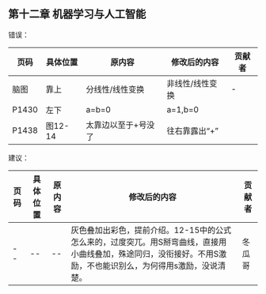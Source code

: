 ## 第十二章 机器学习与人工智能

错误：

| 页码 | 具体位置               | 原内容 | 修改后的内容 | 贡献者 |
| ---- | ---------------------- | ------ | ------------ | ------ |
| 脑图   |靠上 | 分线性/线性变换 | 非线性/线性变换 | -      |
|P1430|左下|a=b=0|a=1,b=0||
|P1438|图12-14|太靠边以至于+号没了|往右靠露出“+”|

建议：

| 页码 | 具体位置               | 原内容 | 修改后的内容 | 贡献者 |
| ---- | ---------------------- | ------ | ------------ | ------ |
| --   | -- | -- | 灰色叠加出彩色，提前介绍。12-15中的公式怎么来的，过度突兀。用S掰弯曲线，直接用小曲线叠加，殊途同归，没衔接好。不用S激励，不也能识别么，为何得用s激励，没说清楚。 | 冬瓜哥     |
